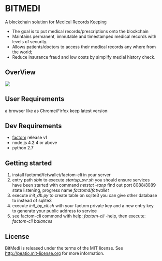 # BITMEDI
A blockchain solution for Medical Records Keeping


- The goal is to put medical records/prescriptions onto the blockchain
- Maintains permanent, immutable and timestamped medical records with levels of security.
- Allows patients/doctors to access their medical records any where from the world;
- Reduce insurance fraud and low costs by simplify medial history check.

## OverView

![](http://images2015.cnblogs.com/blog/554579/201601/554579-20160110092544075-2033874255.png)

## User Requirements
a browser like as Chrome/Firfox keep latest version

## Dev Requirements
- [factom](http://factom.org/howto.html "factom") release v1
- node.js 4.2.4 or above
- python 2.7

## Getting started
1. install factomd/fctwallet/factom-cli in your server
1. entry path *sbin* to execute *startup_svr.sh*
you should ensure services have been started with command *netstat -tanp*
find out port 8088/8089 state listening, progress name *factomd/fctwallet*
1.  execute *init_db.py* to create table on sqlite3
you can give other database to instead of sqlite3
1.  execute *init_by_cli.sh* with your factom private key and a new entry key
to generate your public address to service
1. see factom-cli commond with help: *factom-cli* -help, then execute:
*factom-cli balances*

## License
BitMedi is released under the terms of the MIT license. See http://peatio.mit-license.org for more information.
